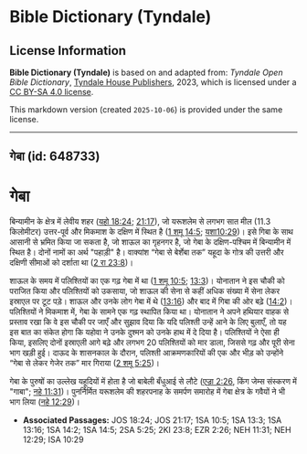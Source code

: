 # Bible Dictionary (Tyndale)

## License Information

**Bible Dictionary (Tyndale)** is based on and adapted from: _Tyndale Open Bible Dictionary_, [Tyndale House Publishers](https://tyndaleopenresources.com/), 2023, which is licensed under a [CC BY-SA 4.0 license](https://creativecommons.org/licenses/by-sa/4.0/legalcode.en).

This markdown version (created `2025-10-06`) is provided under the same license.



--------------------------------

## गेबा (id: 648733)

गेबा
====

बिन्यामीन के क्षेत्र में लेवीय शहर ([यहो 18:24](https://ref.ly/Josh18:24); [21:17](https://ref.ly/Josh21:17)), जो यरूशलेम से लगभग सात मील (11\.3 किलोमीटर) उत्तर\-पूर्व और मिकमाश के दक्षिण में स्थित है ([1 शमू 14:5](https://ref.ly/1Sam14:5); [यशा10:29](https://ref.ly/Isa10:29))। इसे गिबा के साथ आसानी से भ्रमित किया जा सकता है, जो शाऊल का गृहनगर है, जो गेबा के दक्षिण\-पश्चिम में बिन्यामीन में स्थित है। दोनों नामों का अर्थ "पहाड़ी" है। वाक्यांश “गेबा से बेर्शेबा तक” यहूदा के गोत्र की उत्तरी और दक्षिणी सीमाओं को दर्शाता था ([2 रा 23:8](https://ref.ly/2Kgs23:8))।

शाऊल के समय में पलिश्तियों का एक गढ़ गेबा में था ([1 शमू 10:5](https://ref.ly/1Sam10:5); [13:3](https://ref.ly/1Sam13:3))। योनातान ने इस चौकी को पराजित किया और पलिश्तियों को उकसाया, जो शाऊल की सेना से कहीं अधिक संख्या में सेना लेकर इस्राएल पर टूट पड़े। शाऊल और उनके लोग गेबा में थे ([13:16](https://ref.ly/1Sam13:16)) और बाद में गिबा की ओर बढ़े ([14:2](https://ref.ly/1Sam14:2))। पलिश्तियों ने मिकमाश में, गेबा के सामने एक गढ़ स्थापित किया था। योनातान ने अपने हथियार वाहक से प्रस्ताव रखा कि वे इस चौकी पर जाएँ और सुझाव दिया कि यदि पलिश्ती उन्हें आने के लिए बुलाएँ, तो यह इस बात का संकेत होगा कि यहोवा ने उनके दुश्मन को उनके हाथ में दे दिया है। पलिश्तियों ने ऐसा ही किया, इसलिए दोनों इस्राएली आगे बढ़े और लगभग 20 पलिश्तियों को मार डाला, जिससे गढ़ और पूरी सेना भाग खड़ी हुई। दाऊद के शासनकाल के दौरान, पलिश्ती आक्रमणकारियों की एक और भीड़ को उन्होंने “गेबा से लेकर गेजेर तक” मार गिराया ([2 शमू 5:25](https://ref.ly/2Sam5:25))।

गेबा के पुरुषों का उल्लेख यहूदियों में होता है जो बाबेली बँधुआई से लौटे ([एज्रा 2:26](https://ref.ly/Ezra2:26), किंग जेम्स संस्करण में "गाबा"; [नहे 11:31](https://ref.ly/Neh11:31))। पुनर्निर्मित यरूशलेम की शहरपनाह के समर्पण समारोह में गेबा क्षेत्र के गवैयों ने भी भाग लिया ([नहे 12:29](https://ref.ly/Neh12:29))।

* **Associated Passages:** JOS 18:24; JOS 21:17; 1SA 10:5; 1SA 13:3; 1SA 13:16; 1SA 14:2; 1SA 14:5; 2SA 5:25; 2KI 23:8; EZR 2:26; NEH 11:31; NEH 12:29; ISA 10:29


